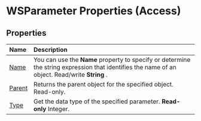 
# WSParameter Properties (Access)

## Properties



|**Name**|**Description**|
|:-----|:-----|
|[Name](437dd29f-9f63-2d68-d974-03ae6f1df001.md)|You can use the  **Name** property to specify or determine the string expression that identifies the name of an object. Read/write **String** .|
|[Parent](cca02c62-a749-3eb3-3e24-6812be24892a.md)|Returns the parent object for the specified object. Read-only.|
|[Type](c3ab559c-f364-63c4-df45-d48dfe569f08.md)|Get the data type of the specified parameter.  **Read-only** Integer.|
